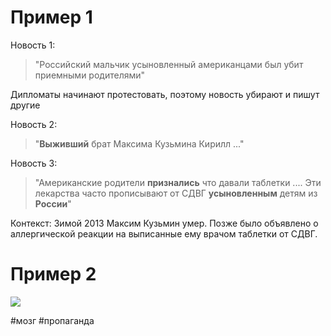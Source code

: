 # Пример 1

Новость 1:
>"Российский мальчик усыновленный американцами был убит приемными родителями"

Дипломаты начинают протестовать, поэтому новость убирают и пишут другие

Новость 2:
>"**Выживший** брат Максима Кузьмина Кирилл ..."

Новость 3:
>"Американские родители **признались** что давали таблетки .... Эти лекарства часто прописывают от СДВГ **усыновленным** детям из **России**"

Контекст: Зимой 2013 Максим Кузьмин умер. Позже было объявлено о аллергической реакции на выписанные ему врачом таблетки от СДВГ. 


# Пример 2

![](мем%20про%20пропаганду.png)


#мозг #пропаганда